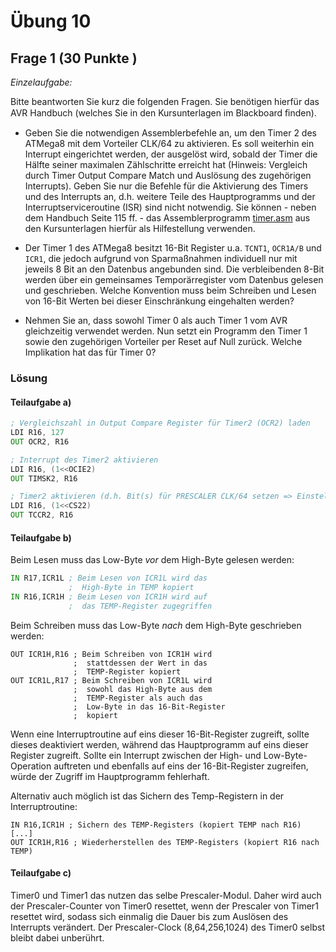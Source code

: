 # Übung 10
## Frage 1 (30 Punkte )

*Einzelaufgabe:*

Bitte beantworten Sie kurz die folgenden Fragen. Sie benötigen hierfür das AVR Handbuch (welches Sie in den Kursunterlagen im Blackboard ﬁnden).
 
- Geben Sie die notwendigen Assemblerbefehle an, um den Timer 2 des ATMega8 mit dem Vorteiler CLK/64 zu aktivieren. Es soll weiterhin ein Interrupt eingerichtet werden, der ausgelöst wird, sobald der Timer die Hälfte seiner maximalen Zählschritte erreicht hat (Hinweis: Vergleich durch Timer Output Compare Match und Auslösung des zugehörigen Interrupts). Geben Sie nur die Befehle für die Aktivierung des Timers und des Interrupts an, d.h. weitere Teile des Hauptprogramms und der Interruptserviceroutine (ISR) sind nicht notwendig. Sie können - neben dem Handbuch Seite 115 ff. - das Assemblerprogramm [timer.asm](timer.asm) aus den Kursunterlagen hierfür als Hilfestellung verwenden.

- Der Timer 1 des ATMega8 besitzt 16-Bit Register u.a. `TCNT1`, `OCR1A/B` und `ICR1`, die jedoch aufgrund von Sparmaßnahmen individuell nur mit jeweils 8 Bit an den Datenbus angebunden sind. Die verbleibenden 8-Bit werden über ein gemeinsames Temporärregister vom Datenbus gelesen und geschrieben. Welche Konvention muss beim Schreiben und Lesen von 16-Bit Werten bei dieser Einschränkung eingehalten werden?

- Nehmen Sie an, dass sowohl Timer 0 als auch Timer 1 vom AVR gleichzeitig verwendet werden. Nun setzt ein Programm den Timer 1 sowie den zugehörigen Vorteiler per Reset auf Null zurück. Welche Implikation hat das für Timer 0?

### Lösung
#### Teilaufgabe a)

```asm
; Vergleichszahl in Output Compare Register für Timer2 (OCR2) laden
LDI R16, 127
OUT OCR2, R16

; Interrupt des Timer2 aktivieren
LDI R16, (1<<OCIE2)
OUT TIMSK2, R16

; Timer2 aktivieren (d.h. Bit(s) für PRESCALER CLK/64 setzen => Einstellung CS22:CS21:CS20 = 100)
LDI R16, (1<<CS22)
OUT TCCR2, R16
```

#### Teilaufgabe b)

Beim Lesen muss das Low-Byte *vor* dem High-Byte gelesen werden:
```asm
IN R17,ICR1L ; Beim Lesen von ICR1L wird das
             ;  High-Byte in TEMP kopiert
IN R16,ICR1H ; Beim Lesen von ICR1H wird auf
             ;  das TEMP-Register zugegriffen
```
Beim Schreiben muss das Low-Byte *nach* dem High-Byte geschrieben werden:
```
OUT ICR1H,R16 ; Beim Schreiben von ICR1H wird
              ;  stattdessen der Wert in das
              ;  TEMP-Register kopiert
OUT ICR1L,R17 ; Beim Schreiben von ICR1L wird
              ;  sowohl das High-Byte aus dem
              ;  TEMP-Register als auch das
              ;  Low-Byte in das 16-Bit-Register
              ;  kopiert
```

Wenn eine Interruptroutine auf eins dieser 16-Bit-Register zugreift, sollte dieses deaktiviert werden, während das Hauptprogramm auf eins dieser Register  zugreift. Sollte ein Interrupt zwischen der High- und Low-Byte-Operation auftreten und ebenfalls auf eins der 16-Bit-Register zugreifen, würde der Zugriff im Hauptprogramm fehlerhaft.

Alternativ auch möglich ist das Sichern des Temp-Registern in der Interruptroutine:
```
IN R16,ICR1H ; Sichern des TEMP-Registers (kopiert TEMP nach R16)
[...]
OUT ICR1H,R16 ; Wiederherstellen des TEMP-Registers (kopiert R16 nach TEMP)
```

#### Teilaufgabe c)

Timer0 und Timer1 das nutzen das selbe Prescaler-Modul. Daher wird auch der Prescaler-Counter von Timer0 resettet, wenn der Prescaler von Timer1 resettet wird, sodass sich einmalig die Dauer bis zum Auslösen des Interrupts verändert. Der Prescaler-Clock (8,64,256,1024) des Timer0 selbst bleibt dabei unberührt.
